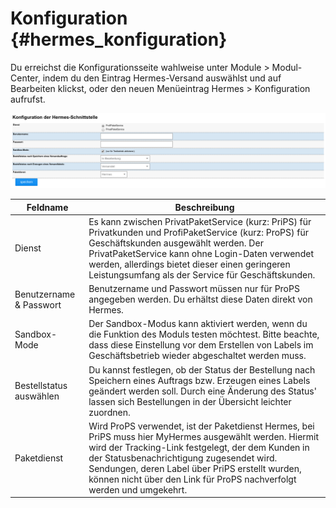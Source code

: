 # Konfiguration {#hermes_konfiguration}

Du erreichst die Konfigurationsseite wahlweise unter Module \> Modul-Center, indem du den Eintrag Hermes-Versand auswählst und auf Bearbeiten klickst, oder den neuen Menüeintrag Hermes \> Konfiguration aufrufst.

![](Bilder/hermes/HE_20170615_001.png "Konfigurationsseite des Hermes-Moduls")

|Feldname|Beschreibung|
|--------|------------|
|Dienst|Es kann zwischen PrivatPaketService \(kurz: PriPS\) für Privatkunden und ProfiPaketService \(kurz: ProPS\) für Geschäftskunden ausgewählt werden. Der PrivatPaketService kann ohne Login-Daten verwendet werden, allerdings bietet dieser einen geringeren Leistungsumfang als der Service für Geschäftskunden.|
|Benutzername & Passwort|Benutzername und Passwort müssen nur für ProPS angegeben werden. Du erhältst diese Daten direkt von Hermes.|
|Sandbox-Mode|Der Sandbox-Modus kann aktiviert werden, wenn du die Funktion des Moduls testen möchtest. Bitte beachte, dass diese Einstellung vor dem Erstellen von Labels im Geschäftsbetrieb wieder abgeschaltet werden muss.|
|Bestellstatus auswählen|Du kannst festlegen, ob der Status der Bestellung nach Speichern eines Auftrags bzw. Erzeugen eines Labels geändert werden soll. Durch eine Änderung des Status' lassen sich Bestellungen in der Übersicht leichter zuordnen.|
|Paketdienst|Wird ProPS verwendet, ist der Paketdienst Hermes, bei PriPS muss hier MyHermes ausgewählt werden. Hiermit wird der Tracking-Link festgelegt, der dem Kunden in der Statusbenachrichtigung zugesendet wird. Sendungen, deren Label über PriPS erstellt wurden, können nicht über den Link für ProPS nachverfolgt werden und umgekehrt.|



